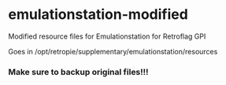 # emulationstation-modified
Modified resource files for Emulationstation for Retroflag GPI

Goes in /opt/retropie/supplementary/emulationstation/resources

<h3> Make sure to backup original files!!! </h3>
